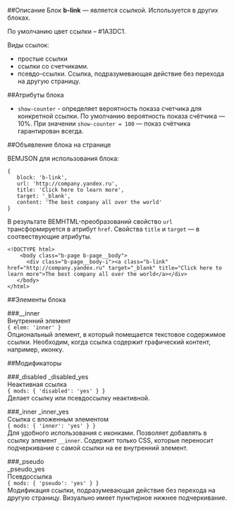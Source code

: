 ##Описание
Блок **b-link** — является ссылкой. Используется в других блоках.

По умолчанию цвет ссылки – #1A3DC1.

Виды ссылок:

* простые ссылки
* ссылки со счетчиками. 
* псевдо-ссылки. Ссылка, подразумевающая действие без перехода на другую страницу.

##Атрибуты блока
* `show-counter` - определяет вероятность показа счетчика для конкретной ссылки. По умолчанию вероятность показа счётчика — 10%. При значении `show-counter = 100` — показ счётчика гарантирован всегда.
 
##Объявление блока на странице

BEMJSON для использования блока:

```
{
   block: 'b-link',
   url: 'http://company.yandex.ru',
   title: 'Click here to learn more',
   target: '_blank',
   content: 'The best company all over the world'
}
```
В результате BEMHTML-преобразований cвойство `url` трансформируется в атрибут `href`. Свойства `title` и `target` — в соотвествующие атрибуты.

```
<!DOCTYPE html>
	<body class="b-page b-page__body">
      <div class="b-page__body-i"><a class="b-link" href="http://company.yandex.ru" target="_blank" title="Click here to learn more">The best company all over the world</a></div>
   </body>
</html>
```
##Элементы блока

###__inner  
Внутренний элемент  
`{ elem: 'inner' }`  
Опциональный элемент, в который помещается текстовое содержимое ссылки. Необходим, когда ссылка содержит графический контент, например, иконку.

##Модификаторы

###_disabled
_disabled_yes  
Неактивная ссылка  
`{ mods: { 'disabled': 'yes' } }`  
Делает ссылку или псевдоссылку неактивной.

###_inner
_inner_yes  
Ссылка с вложенным элементом   
`{ mods: { 'inner': 'yes' } }`  
Для удобного использования с иконками. Позволяет добавлять в ссылку элемент `__inner`. Содержит только CSS, которые переносит подчеркивание с самой ссылки на ее внутренний элемент.

###_pseudo  
_pseudo_yes  
Псевдоссылка  
`{ mods: { 'pseudo': 'yes' } }`  
Модификация ссылки, подразумевающая действие без перехода на другую страницу. Визуально имеет пунктирное нижнее подчеркивание.